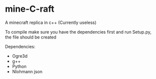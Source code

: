 # mine-C-raft
A minecraft replica in c++ (Currently useless)

To compile make sure you have the dependencies first and run Setup.py, the file should be created

Dependencies:
- Ogre3d
- g++
- Python
- Nlohmann json